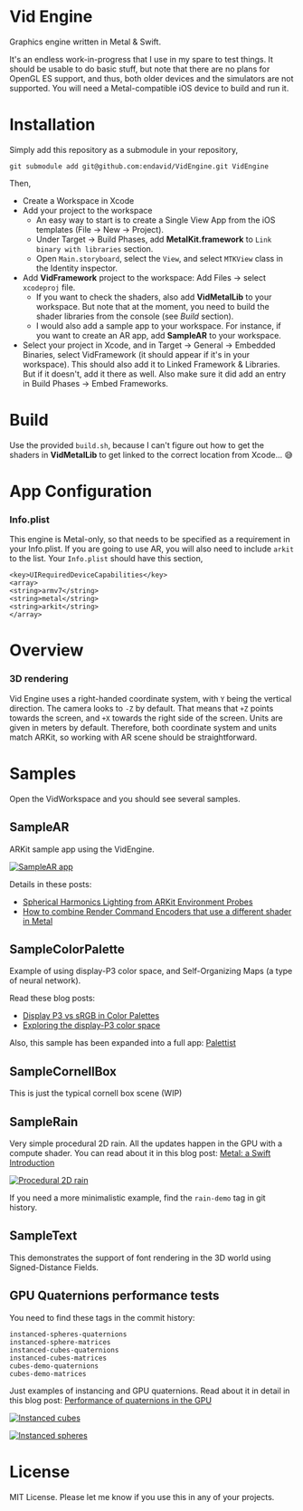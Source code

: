 Vid Engine
=========
Graphics engine written in Metal & Swift.

It's an endless work-in-progress that I use in my spare to test things. It should be usable to do basic stuff, but note that there are no plans for OpenGL ES support, and thus, both older devices and the simulators are not supported. You will need a Metal-compatible iOS device to build and run it.

Installation
=========
Simply add this repository as a submodule in your repository,

    git submodule add git@github.com:endavid/VidEngine.git VidEngine

Then,

* Create a Workspace in Xcode
* Add your project to the workspace
    - An easy way to start is to create a Single View App from the iOS templates (File → New → Project).
    - Under Target → Build Phases, add **MetalKit.framework** to `Link binary with libraries` section.
    - Open `Main.storyboard`, select the `View`, and select `MTKView` class in the Identity inspector.
* Add **VidFramework** project to the workspace: Add Files → select `xcodeproj` file.
    - If you want to check the shaders, also add **VidMetalLib** to your workspace. But note that at the moment, you need to build the shader libraries from the console (see *Build* section).
    - I would also add a sample app to your workspace. For instance, if you want to create an AR app, add **SampleAR** to your workspace.
* Select your project in Xcode, and in Target → General → Embedded Binaries, select VidFramework (it should appear if it's in your workspace). This should also add it to Linked Framework & Libraries. But if it doesn't, add it there as well. Also make sure it did add an entry in Build Phases → Embed Frameworks.

Build
====
Use the provided `build.sh`, because I can't figure out how to get the shaders in **VidMetalLib** to get linked to the correct location from Xcode... 😅

App Configuration
==============

### Info.plist

This engine is Metal-only, so that needs to be specified as a requirement in your Info.plist. If you are going to use AR, you will also need to include `arkit` to the list. Your `Info.plist` should have this section,

```
<key>UIRequiredDeviceCapabilities</key>
<array>
<string>armv7</string>
<string>metal</string>
<string>arkit</string>
</array>
```

Overview
=======

### 3D rendering

Vid Engine uses a right-handed coordinate system, with `Y` being the vertical direction. The camera looks to `-Z` by default. That means that `+Z` points towards the screen, and `+X` towards the right side of the screen. Units are given in meters by default. Therefore, both coordinate system and units match ARKit, so working with AR scene should be straightforward.

Samples
=======
Open the VidWorkspace and you should see several samples.

## SampleAR

ARKit sample app using the VidEngine.

[![SampleAR app](http://img.youtube.com/vi/-6M8qgVsx54/0.jpg)](https://www.youtube.com/watch?v=-6M8qgVsx54 "SampleAR app")

Details in these posts:
* [Spherical Harmonics Lighting from ARKit Environment Probes](http://endavid.com/index.php?entry=85)
* [How to combine Render Command Encoders that use a different shader in Metal](https://stackoverflow.com/q/55442494/1765629)


## SampleColorPalette

Example of using display-P3 color space, and Self-Organizing Maps (a type of neural network).

Read these blog posts:
* [Display P3 vs sRGB in Color Palettes](http://endavid.com/index.php?entry=80)
* [Exploring the display-P3 color space](http://endavid.com/index.php?entry=79)

Also, this sample has been expanded into a full app: [Palettist](http://palettist.endavid.com)

## SampleCornellBox

This is just the typical cornell box scene (WIP)

## SampleRain

Very simple procedural 2D rain. All the updates happen in the GPU with a compute shader.
You can read about it in this blog post: [Metal: a Swift Introduction](http://tech.metail.com/metal-swift-introduction/)

[![Procedural 2D rain](http://img.youtube.com/vi/7qWMA4ow2jc/0.jpg)](https://www.youtube.com/watch?v=7qWMA4ow2jc "Procedural 2D rain")

If you need a more minimalistic example, find the `rain-demo` tag in git history.

## SampleText

This demonstrates the support of font rendering in the 3D world using Signed-Distance Fields. 


## GPU Quaternions performance tests

You need to find these tags in the commit history:

    instanced-spheres-quaternions
    instanced-sphere-matrices
    instanced-cubes-quaternions
    instanced-cubes-matrices
    cubes-demo-quaternions
    cubes-demo-matrices

Just examples of instancing and GPU quaternions. Read about it in detail in this blog post: 
[Performance of quaternions in the GPU](http://tech.metail.com/performance-quaternions-gpu/)

[![Instanced cubes](http://img.youtube.com/vi/Q7GQbFIXMJg/0.jpg)](https://www.youtube.com/watch?v=Q7GQbFIXMJg "Instanced cubes")

[![Instanced spheres](http://img.youtube.com/vi/P9fTjDLkOtI/0.jpg)](https://www.youtube.com/watch?v=P9fTjDLkOtI "Instanced cubes")


License
======
MIT License.
Please let me know if you use this in any of your projects.

